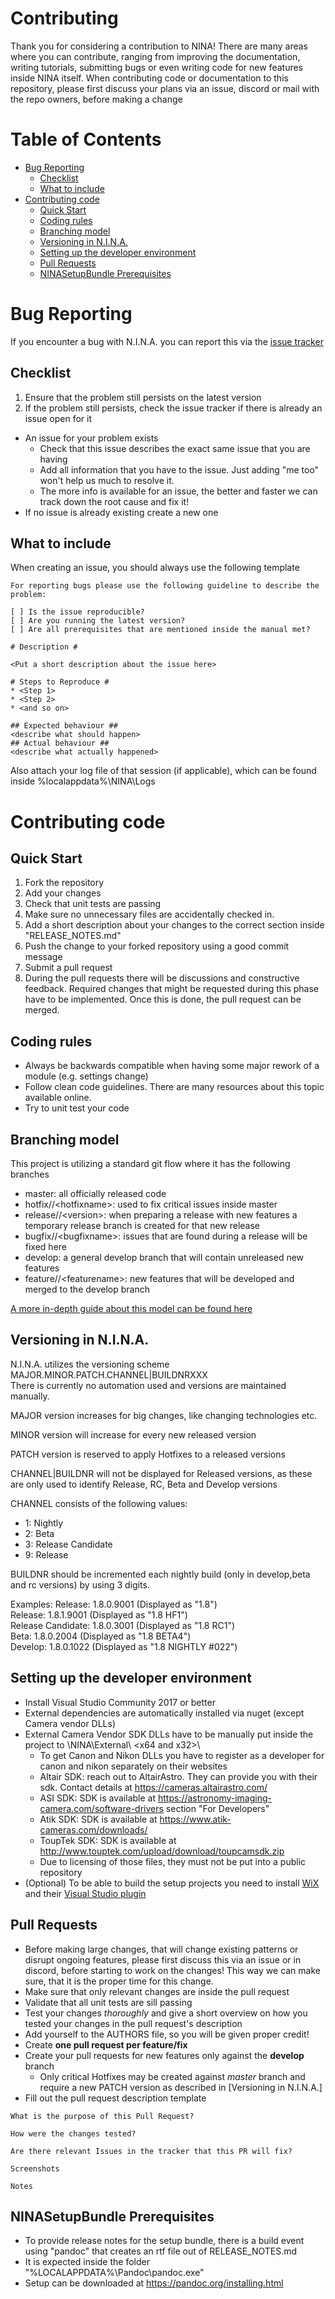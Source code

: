 # Contributing

Thank you for considering a contribution to NINA!
There are many areas where you can contribute, ranging from improving the documentation, writing tutorials, submitting bugs or even writing code for new features inside NINA itself.
When contributing code or documentation to this repository, please first discuss your plans via an issue, discord or mail with the repo owners, before making a change

# Table of Contents
* [Bug Reporting](#bug-reporting)  
  * [Checklist](#bug-reporting)
  * [What to include](#bug-reporting-what-to-include)
* [Contributing code](#contributing-code)  
  * [Quick Start](#contributing-code-quick-start)  
  * [Coding rules](#contributing-code-coding-rules)  
  * [Branching model](#contributing-code-branching-model)  
  * [Versioning in N.I.N.A.](#contributing-code-versioning)  
  * [Setting up the developer environment](#contributing-code-setting-up)  
  * [Pull Requests](#contributing-code-pull-requests)
  * [NINASetupBundle Prerequisites](#contributing-code-setup-bundle)  

<a name="bug-reporting"></a>
# Bug Reporting

If you encounter a bug with N.I.N.A. you can report this via the [issue tracker](https://bitbucket.org/Isbeorn/nina/issues?status=new&status=open)  

<a name="bug-reporting-checklist"></a>
## Checklist
1. Ensure that the problem still persists on the latest version
2. If the problem still persists, check the issue tracker if there is already an issue open for it
  * An issue for your problem exists  
    * Check that this issue describes the exact same issue that you are having
    * Add all information that you have to the issue. Just adding "me too" won't help us much to resolve it.
    * The more info is available for an issue, the better and faster we can track down the root cause and fix it!
  * If no issue is already existing create a new one

<a name="bug-reporting-what-to-include"></a>
## What to include

When creating an issue, you should always use the following template

```
For reporting bugs please use the following guideline to describe the problem:

[ ] Is the issue reproducible?  
[ ] Are you running the latest version?  
[ ] Are all prerequisites that are mentioned inside the manual met?  

# Description #

<Put a short description about the issue here>

# Steps to Reproduce #
* <Step 1>
* <Step 2>
* <and so on>

## Expected behaviour ##
<describe what should happen>
## Actual behaviour ##
<describe what actually happened>
```

Also attach your log file of that session (if applicable), which can be found inside %localappdata%\NINA\Logs

<a name="contributing-code"></a>
# Contributing code

<a name="contributing-code-quick-start"></a>
## Quick Start
1. Fork the repository
2. Add your changes
3. Check that unit tests are passing
4. Make sure no unnecessary files are accidentally checked in.
5. Add a short description about your changes to the correct section inside "RELEASE_NOTES.md"
6. Push the change to your forked repository using a good commit message
7. Submit a pull request
8. During the pull requests there will be discussions and constructive feedback.
   Required changes that might be requested during this phase have to be implemented.
   Once this is done, the pull request can be merged.

<a name="contributing-code-coding-rules"></a>
## Coding rules

* Always be backwards compatible when having some major rework of a module (e.g. settings change)
* Follow clean code guidelines. There are many resources about this topic available online.
* Try to unit test your code

<a name="contributing-code-branching-model"></a>
## Branching model

This project is utilizing a standard git flow where it has the following branches  
* master: all officially released code  
* hotfix//&lt;hotfixname&gt;: used to fix critical issues inside master  
* release//&lt;version&gt;: when preparing a release with new features a temporary release branch is created for that new release  
* bugfix//&lt;bugfixname&gt;: issues that are found during a release will be fixed here  
* develop: a general develop branch that will contain unreleased new features  
* feature//&lt;featurename&gt;: new features that will be developed and merged to the develop branch  

[A more in-depth guide about this model can be found here](https://nvie.com/posts/a-successful-git-branching-model/)

<a name="contributing-code-versioning"></a>
## Versioning in N.I.N.A.

N.I.N.A. utilizes the versioning scheme MAJOR.MINOR.PATCH.CHANNEL|BUILDNRXXX  
There is currently no automation used and versions are maintained manually.  

MAJOR version increases for big changes, like changing technologies etc.

MINOR version will increase for every new released version

PATCH version is reserved to apply Hotfixes to a released versions

CHANNEL|BUILDNR will not be displayed for Released versions, as these are only used to identify Release, RC, Beta and Develop versions

CHANNEL consists of the following values:  
* 1: Nightly
* 2: Beta
* 3: Release Candidate
* 9: Release

BUILDNR should be incremented each nightly build (only in develop,beta and rc versions) by using 3 digits.

Examples:
Release: 1.8.0.9001             (Displayed as "1.8")  
Release: 1.8.1.9001             (Displayed as "1.8 HF1")  
Release Candidate: 1.8.0.3001   (Displayed as "1.8 RC1")  
Beta: 1.8.0.2004                (Displayed as "1.8 BETA4")  
Develop: 1.8.0.1022             (Displayed as "1.8 NIGHTLY #022")  

<a name="contributing-code-setting-up"></a>
## Setting up the developer environment

* Install Visual Studio Community 2017 or better
* External dependencies are automatically installed via nuget (except Camera vendor DLLs)
* External Camera Vendor SDK DLLs have to be manually put inside the project to \NINA\External\ &lt;x64 and x32&gt;\
    * To get Canon and Nikon DLLs you have to register as a developer for canon and nikon separately on their websites
	* Altair SDK: reach out to AltairAstro. They can provide you with their sdk. Contact details at https://cameras.altairastro.com/
	* ASI SDK: SDK is available at https://astronomy-imaging-camera.com/software-drivers section "For Developers"
	* Atik SDK: SDK is available at https://www.atik-cameras.com/downloads/
	* ToupTek SDK: SDK is available at http://www.touptek.com/upload/download/toupcamsdk.zip
    * Due to licensing of those files, they must not be put into a public repository
* (Optional) To be able to build the setup projects you need to install [WiX](http://wixtoolset.org/) and their [Visual Studio plugin](https://marketplace.visualstudio.com/items?itemName=RobMensching.WixToolsetVisualStudio2017Extension)

<a name="contributing-code-pull-requests"></a>
## Pull Requests

* Before making large changes, that will change existing patterns or disrupt ongoing features, please first discuss this via an issue or in discord, before starting to work on the changes! This way we can make sure, that it is the proper time for this change.  
* Make sure that only relevant changes are inside the pull request  
* Validate that all unit tests are sill passing  
* Test your changes *thoroughly* and give a short overview on how you tested your changes in the pull request's description
* Add yourself to the AUTHORS file, so you will be given proper credit!  
* Create **one pull request per feature/fix**
* Create your pull requests for new features only against the **develop** branch  
  * Only critical Hotfixes may be created against *master* branch and require a new PATCH version as described in [Versioning in N.I.N.A.]  
* Fill out the pull request description template  
```
What is the purpose of this Pull Request?

How were the changes tested?

Are there relevant Issues in the tracker that this PR will fix?

Screenshots

Notes
```

<a name="contributing-code-setup-bundle"></a>
## NINASetupBundle Prerequisites

* To provide release notes for the setup bundle, there is a build event using "pandoc" that creates an rtf file out of RELEASE_NOTES.md
* It is expected inside the folder "%LOCALAPPDATA%\Pandoc\pandoc.exe"
* Setup can be downloaded at https://pandoc.org/installing.html